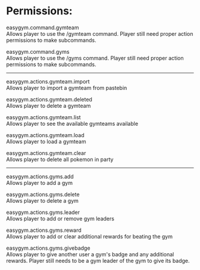 # Permissions:

easygym.command.gymteam  
Allows player to use the /gymteam command. Player still need proper action permissions to make subcommands.

easygym.command.gyms  
Allows player to use the /gyms command. Player still need proper action permissions to make subcommands.

---

easygym.actions.gymteam.import  
Allows player to import a gymteam from pastebin

easygym.actions.gymteam.deleted  
Allows player to delete a gymteam

easygym.actions.gymteam.list  
Allows player to see the available gymteams available

easygym.actions.gymteam.load  
Allows player to load a gymteam

easygym.actions.gymteam.clear  
Allows player to delete all pokemon in party

---

easygym.actions.gyms.add  
Allows player to add a gym

easygym.actions.gyms.delete  
Allows player to delete a gym

easygym.actions.gyms.leader  
Allows player to add or remove gym leaders

easygym.actions.gyms.reward  
Allows player to add or clear additional rewards for beating the gym

easygym.actions.gyms.givebadge  
Allows player to give another user a gym's badge and any additional rewards. Player still needs to be a gym leader of the gym to give its badge.